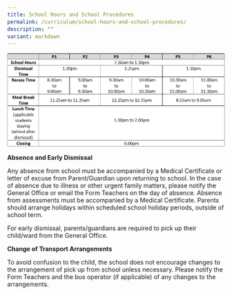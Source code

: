 ```yaml
---
title: School Hours and School Procedures
permalink: /curriculum/school-hours-and-school-procedures/
description: ""
variant: markdown
---
```


![](/images/School_Dismissal_Hours_Snapshot.png)


**Absence and Early Dismissal**

Any absence from school must be accompanied by a Medical Certificate or letter of excuse from Parent/Guardian upon returning to school. In the case of absence due to illness or other urgent family matters, please notify the General Office or email the Form Teachers on the day of absence. Absence from assessments must be accompanied by a Medical Certificate. Parents should arrange holidays within scheduled school holiday periods, outside of school term.

For early dismissal, parents/guardians are required to pick up their child/ward from the General Office.

**Change of Transport Arrangements**

To avoid confusion to the child, the school does not encourage changes to the arrangement of pick up from school unless necessary. Please notify the Form Teachers and the bus operator (if applicable) of any changes to the arrangements.